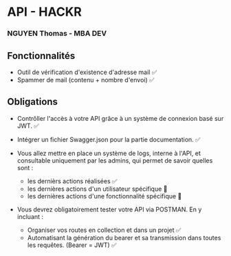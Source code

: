 # API - HACKR
### NGUYEN Thomas - MBA DEV

## Fonctionnalités

* Outil de vérification d'existence d'adresse mail ✅
* Spammer de mail (contenu + nombre d'envoi) ✅

## Obligations

* Contrôller l'accès à votre API grâce à un système de connexion basé sur JWT. ✅
* Intégrer un fichier Swagger.json pour la partie documentation. ✅
* Vous allez mettre en place un système de logs, interne à l'API, et consultable uniquement par les admins, qui permet de savoir quelles sont :

  - les dernièrs actions réalisées ✅
  - les dernières actions d'un utilisateur spécifique 🔄️
  - les dernières actions d'une fonctionnalité spécifique 🔄️

* Vous devrez obligatoirement tester votre API via POSTMAN. En y incluant :

  - Organiser vos routes en collection et dans un projet ✅
  - Automatisant la génération du bearer et sa transmission dans toutes les requêtes. (Bearer = JWT) ✅

